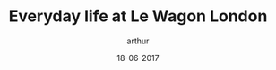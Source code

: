 ---
layout: video
title: "Everyday life at Le Wagon London"
youtube_slug: "qL5zJRj7Cec"
date: 18-06-2017
author: arthur
labels:
  - backstage
pushed: true
thumbnail: 2017-06-18-le-wagon-london-everyday-life.jpg
description: "Sneak a peek into the life of a Le Wagon London student from batch #74 during their final project week in London."
---